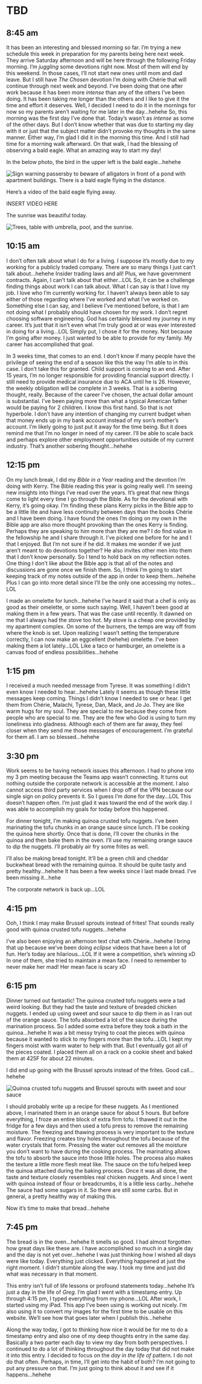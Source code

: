 # TBD

## 8:45 am

It has been an interesting and blessed morning so far. I’m trying a new schedule this week in preparation for my parents being here next week. They arrive Saturday afternoon and will be here through the following Friday morning. I’m *juggling* some devotions right now. Most of them will end by this weekend. In those cases, I’ll not start new ones until mom and dad leave. But I still have *The Chosen* devotion I’m doing with Chérie that will continue through next week and beyond. I’ve been doing that one after work because it has been more *intense* than any of the others I’ve been doing. It has been taking me longer than the others and I like to give it the time and effort it deserves. Well, I decided I need to do it in the mornings for now so my parents aren’t waiting for me later in the day…hehehe So, this morning was the first day I’ve done that. Today’s wasn’t as *intense* as some of the other days. But I don’t know whether that was due to starting my day with it or just that the subject matter didn’t provoke my thoughts in the same manner. Either way, I’m glad I did it in the morning this time. And I still had time for a morning walk afterward. On that walk, I had the blessing of observing a bald eagle. What an amazing way to start my day!

In the below photo, the bird in the upper left is the bald eagle…hehehe

![Sign warning passersby to beware of alligators in front of a pond with apartment buildings. There is a bald eagle flying in the distance.](./media/IMG_0812.jpeg)

Here’s a video of the bald eagle flying away.

INSERT VIDEO HERE

The sunrise was beautiful today.

![Trees, table with umbrella, pool, and the sunrise.](./media/IMG_0813.jpeg)

## 10:15 am

I don’t often talk about what I do for a living. I suppose it’s mostly due to my working for a publicly traded company. There are so many things I just can’t talk about…hehehe Insider trading laws and all! Plus, we have government contracts. Again, I can’t talk about that either…LOL So, it can be a challenge finding things about work I can talk about. What I can say is that I love my job. I love who I’m currently working for. I haven’t always been able to say either of those regarding where I’ve worked and what I’ve worked on. Something else I can say, and I believe I’ve mentioned before, is that I am not doing what I probably should have chosen for my work. I don’t regret choosing software engineering. God has certainly blessed my journey in my career. It’s just that it isn’t even what I’m truly good at or was ever interested in doing for a living…LOL Simply put, I chose it for the money. Not because I’m going after money. I just wanted to be able to provide for my family. My career has accomplished that goal.

In 3 weeks time, that comes to an end. I don’t know if many people have the privilege of seeing the end of a season like this the way I’m able to in this case. I don’t take this for granted. Child support is coming to an end. After 15 years, I’m no longer responsible for providing financial support directly. I still need to provide medical insurance due to ACA until he is 26. However, the weekly obligation will be complete in 3 weeks. That is a sobering thought, really. Because of the career I’ve chosen, the actual dollar amount is substantial. I’ve been paying more than what a typical American father would be paying for 2 children. I know this first hand. So that is not hyperbole. I don’t have any intention of changing my current budget when that money ends up in my bank account instead of my son’s mother’s account. I’m likely going to just put it away for the time being. But it does remind me that I’m no longer in need of my career. I’ll be able to scale back and perhaps explore other employment opportunities outside of my current industry. That’s another sobering thought…hehehe

## 12:15 pm

On my lunch break, I did my *Bible in a Year* reading and the devotion I’m doing with Kerry. The Bible reading this year is going really well. I’m seeing new insights into things I’ve read over the years. It’s great that new things come to light every time I go through the Bible. As for the devotional with Kerry, it’s going okay. I’m finding these plans Kerry picks in the Bible app to be a little lite and have less continuity between days than the books Chérie and I have been doing. I have found the ones I’m doing on my own in the Bible app are also more thought provoking than the ones Kerry is finding. Perhaps they are speaking to him more than they are me? I do find value in the fellowship he and I share through it. I’ve picked one before for he and I that I enjoyed. But I’m not sure if he did. It makes me wonder if we just aren’t meant to do devotions together? He also invites other men into them that I don’t know personally. So I tend to hold back on my reflection notes. One thing I don’t like about the Bible app is that all of the notes and discussions are gone once we finish them. So, I think I’m going to start keeping track of my notes outside of the app in order to keep them…hehehe Plus I can go into more detail since I’ll be the only one accessing my notes…LOL

I made an omelette for lunch…hehehe I’ve heard it said that a chef is only as good as their omelette, or some such saying. Well, I haven’t been good at making them in a few years. That was the case until recently. It dawned on me that I always had the stove too hot. My stove is a cheap one provided by my apartment complex. On some of the burners, the temps are way off from where the knob is set. Upon realizing I wasn’t setting the temperature correctly, I can now make an eggcellent (hehehe) omelette. I’ve been making them a lot lately…LOL Like a taco or hamburger, an omelette is a canvas food of endless possibilities…hehehe

## 1:15 pm

I received a much needed message from Tyrese. It was something I didn’t even know I needed to hear…hehehe Lately it seems as though these little messages keep coming. Things I didn’t know I needed to see or hear. I get them from Chérie, Malachi, Tyrese, Dan, Mack, and Jo Jo. They are like warm hugs for my soul. They are special to me because they come from people who are special to me. They are the few who God is using to turn my loneliness into gladness. Although each of them are far away, they feel closer when they send me those messages of encouragement. I’m grateful for them all. I am so blessed…hehehe

## 3:30 pm

Work seems to be having network issues this afternoon. I had to phone into my 3 pm meeting because the Teams app wasn’t connecting. It turns out nothing outside the corporate network is accessible at the moment. I also cannot access third party services when I drop off of the VPN because our single sign on policy prevents it. So I guess I’m done for the day…LOL This doesn’t happen often. I’m just glad it was toward the end of the work day. I was able to accomplish my goals for today before this happened.

For dinner tonight, I’m making quinoa crusted tofu nuggets. I’ve been marinating the tofu chunks in an orange sauce since lunch. I’ll be cooking the quinoa here shortly. Once that is done, I’ll cover the chunks in the quinoa and then bake them in the oven. I’ll use my remaining orange sauce to dip the nuggets. I’ll probably air fry some frites as well.

I’ll also be making bread tonight. It’ll be a green chili and cheddar buckwheat bread with the remaining quinoa. It should be quite tasty and pretty healthy…hehehe It has been a few weeks since I last made bread. I’ve been missing it…hehe

The corporate network is back up…LOL

## 4:15 pm

Ooh, I think I may make Brussel sprouts instead of frites! That sounds really good with quinoa crusted tofu nuggets…hehehe

I’ve also been enjoying an afternoon text chat with Chérie…hehehe I bring that up because we’ve been doing *eclipse* videos that have been a lot of fun. Her’s today are hilarious…LOL If it were a competition, she’s winning xD In one of them, she tried to maintain a mean face. I need to remember to never make her mad! Her mean face is scary xD

## 6:15 pm

Dinner turned out fantastic! The quinoa crusted tofu nuggets were a tad weird looking. But they had the taste and texture of breaded chicken nuggets. I ended up using sweet and sour sauce to dip them in as I ran out of the orange sauce. The tofu absorbed a lot of the sauce during the marination process. So I added some extra before they took a bath in the quinoa…hehehe It was a bit messy trying to coat the pieces with quinoa because it wanted to stick to my fingers more than the tofu…LOL I kept my fingers moist with warm water to help with that. But I eventually got all of the pieces coated. I placed them all on a rack on a cookie sheet and baked them at 425F for about 22 minutes.

I did end up going with the Brussel sprouts instead of the frites. Good call…hehehe

![Quinoa crusted tofu nuggets and Brussel sprouts with sweet and sour sauce](./media/IMG_0814.jpeg)

I should probably write up a recipe for these nuggets. As I mentioned above, I marinated them in an orange sauce for about 5 hours. But before everything, I froze an entire block of extra firm tofu. I thawed it out in the fridge for a few days and then used a tofu press to remove the remaining moisture. The freezing and thawing process is very important to the texture and flavor. Freezing creates tiny holes throughout the tofu because of the water crystals that form. Pressing the water out removes all the moisture you don’t want to have during the cooking process. The marinating allows the tofu to absorb the sauce into those little holes. The process also makes the texture a little more flesh meat like. The sauce on the tofu helped keep the quinoa attached during the baking process. Once it was all done, the taste and texture closely resembles real chicken nuggets. And since I went with quinoa instead of flour or breadcrumbs, it is a little less carby…hehehe The sauce had some sugars in it. So there are still some carbs. But in general, a pretty healthy way of making this.

Now it’s time to make that bread…hehehe

## 7:45 pm

The bread is in the oven…hehehe It smells so good. I had almost forgotten how great days like these are. I have accomplished so much in a single day and the day is not yet over…hehehe I was just thinking how I wished all days were like today. Everything just clicked. Everything happened at just the right moment. I didn’t stumble along the way. I took my time and just did what was necessary in that moment.

This entry isn’t full of life lessons or profound statements today…hehehe It’s just a day in the life of *Greg*. I’m glad I went with a timestamp entry. Up through 4:15 pm, I typed everything from my phone…LOL After work, I started using my iPad. This app I’ve been using is working out nicely. I’m also using it to convert my images for the first time to be usable on this website. We’ll see how that goes later when I publish this…hehehe

Along the way today, I got to thinking how nice it would be for me to do a timestamp entry and also one of my deep thoughts entry in the same day. Basically a two parter each day to view my day from both perspectives. I continued to do a lot of thinking throughout the day today that did not make it into this entry. I decided to focus on the *day in the life of* pattern. I do not do that often. Perhaps, in time, I’ll get into the habit of both? I’m not going to put any pressure on that. I’m just going to think about it and see if it happens…hehehe

